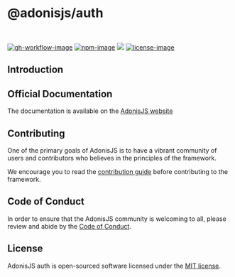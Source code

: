 # @adonisjs/auth

<br />

[![gh-workflow-image]][gh-workflow-url] [![npm-image]][npm-url] ![][typescript-image] [![license-image]][license-url]

## Introduction

## Official Documentation
The documentation is available on the [AdonisJS website](https://docs.adonisjs.com/guides/authentication/introduction)

## Contributing
One of the primary goals of AdonisJS is to have a vibrant community of users and contributors who believes in the principles of the framework.

We encourage you to read the [contribution guide](https://github.com/adonisjs/.github/blob/main/docs/CONTRIBUTING.md) before contributing to the framework.

## Code of Conduct
In order to ensure that the AdonisJS community is welcoming to all, please review and abide by the [Code of Conduct](https://github.com/adonisjs/.github/blob/main/docs/CODE_OF_CONDUCT.md).

## License
AdonisJS auth is open-sourced software licensed under the [MIT license](LICENSE.md).

[gh-workflow-image]: https://img.shields.io/github/actions/workflow/status/adonisjs/auth/checks.yml?style=for-the-badge
[gh-workflow-url]: https://github.com/adonisjs/auth/actions/workflows/checks.yml "Github action"

[npm-image]: https://img.shields.io/npm/v/@adonisjs/auth/latest.svg?style=for-the-badge&logo=npm
[npm-url]: https://www.npmjs.com/package/@adonisjs/auth/v/latest "npm"

[typescript-image]: https://img.shields.io/badge/Typescript-294E80.svg?style=for-the-badge&logo=typescript

[license-url]: LICENSE.md
[license-image]: https://img.shields.io/github/license/adonisjs/auth?style=for-the-badge
